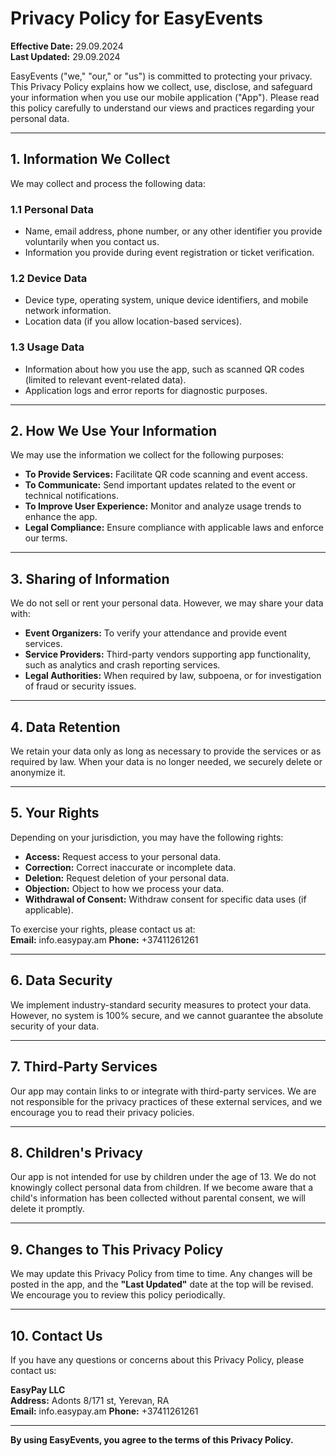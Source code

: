 # Privacy Policy for EasyEvents

**Effective Date:** 29.09.2024  
**Last Updated:** 29.09.2024

EasyEvents ("we," "our," or "us") is committed to protecting your privacy. This Privacy Policy explains how we collect, use, disclose, and safeguard your information when you use our mobile application ("App"). Please read this policy carefully to understand our views and practices regarding your personal data.

---

## 1. Information We Collect

We may collect and process the following data:

### 1.1 Personal Data

- Name, email address, phone number, or any other identifier you provide voluntarily when you contact us.
- Information you provide during event registration or ticket verification.

### 1.2 Device Data

- Device type, operating system, unique device identifiers, and mobile network information.
- Location data (if you allow location-based services).

### 1.3 Usage Data

- Information about how you use the app, such as scanned QR codes (limited to relevant event-related data).
- Application logs and error reports for diagnostic purposes.

---

## 2. How We Use Your Information

We may use the information we collect for the following purposes:

- **To Provide Services:** Facilitate QR code scanning and event access.
- **To Communicate:** Send important updates related to the event or technical notifications.
- **To Improve User Experience:** Monitor and analyze usage trends to enhance the app.
- **Legal Compliance:** Ensure compliance with applicable laws and enforce our terms.

---

## 3. Sharing of Information

We do not sell or rent your personal data. However, we may share your data with:

- **Event Organizers:** To verify your attendance and provide event services.
- **Service Providers:** Third-party vendors supporting app functionality, such as analytics and crash reporting services.
- **Legal Authorities:** When required by law, subpoena, or for investigation of fraud or security issues.

---

## 4. Data Retention

We retain your data only as long as necessary to provide the services or as required by law. When your data is no longer needed, we securely delete or anonymize it.

---

## 5. Your Rights

Depending on your jurisdiction, you may have the following rights:

- **Access:** Request access to your personal data.
- **Correction:** Correct inaccurate or incomplete data.
- **Deletion:** Request deletion of your personal data.
- **Objection:** Object to how we process your data.
- **Withdrawal of Consent:** Withdraw consent for specific data uses (if applicable).

To exercise your rights, please contact us at:  
**Email:** info.easypay.am
**Phone:** +37411261261

---

## 6. Data Security

We implement industry-standard security measures to protect your data. However, no system is 100% secure, and we cannot guarantee the absolute security of your data.

---

## 7. Third-Party Services

Our app may contain links to or integrate with third-party services. We are not responsible for the privacy practices of these external services, and we encourage you to read their privacy policies.

---

## 8. Children's Privacy

Our app is not intended for use by children under the age of 13. We do not knowingly collect personal data from children. If we become aware that a child's information has been collected without parental consent, we will delete it promptly.

---

## 9. Changes to This Privacy Policy

We may update this Privacy Policy from time to time. Any changes will be posted in the app, and the **"Last Updated"** date at the top will be revised. We encourage you to review this policy periodically.

---

## 10. Contact Us

If you have any questions or concerns about this Privacy Policy, please contact us:

**EasyPay LLC**  
**Address:** Adonts 8/171 st, Yerevan, RA  
**Email:** info.easypay.am
**Phone:** +37411261261

---

**By using EasyEvents, you agree to the terms of this Privacy Policy.**
